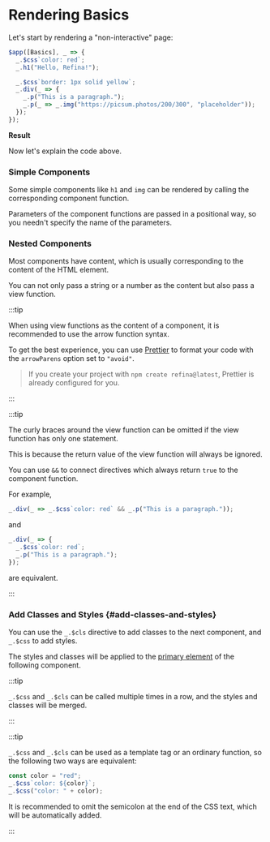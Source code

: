 <script setup>
import StaticPageVue from "snippets/static-page.vue";
</script>

# Rendering Basics

Let's start by rendering a "non-interactive" page:

```ts
$app([Basics], _ => {
  _.$css`color: red`;
  _.h1("Hello, Refina!");

  _.$css`border: 1px solid yellow`;
  _.div(_ => {
    _.p("This is a paragraph.");
    _.p(_ => _.img("https://picsum.photos/200/300", "placeholder"));
  });
});
```

**Result**

<StaticPageVue />

Now let's explain the code above.

### Simple Components

Some simple components like `h1` and `img` can be rendered by calling the corresponding component function.

Parameters of the component functions are passed in a positional way, so you needn't specify the name of the parameters.

### Nested Components

Most components have content, which is usually corresponding to the content of the HTML element.

You can not only pass a string or a number as the content but also pass a view function.

:::tip

When using view functions as the content of a component, it is recommended to use the arrow function syntax.

To get the best experience, you can use [Prettier](https://prettier.io/) to format your code with the `arrowParens` option set to `"avoid"`.

> If you create your project with `npm create refina@latest`, Prettier is already configured for you.

:::

:::tip

The curly braces around the view function can be omitted if the view function has only one statement.

This is because the return value of the view function will always be ignored.

You can use `&&` to connect directives which always return `true` to the component function.

For example,

```ts
_.div(_ => _.$css`color: red` && _.p("This is a paragraph."));
```

and

```ts
_.div(_ => {
  _.$css`color: red`;
  _.p("This is a paragraph.");
});
```

are equivalent.

:::

### Add Classes and Styles {#add-classes-and-styles}

You can use the `_.$cls` directive to add classes to the next component, and `_.$css` to add styles.

The styles and classes will be applied to the [primary element](./component.md#primary-element) of the following component.

:::tip

`_.$css` and `_.$cls` can be called multiple times in a row, and the styles and classes will be merged.

:::

:::tip

`_.$css` and `_.$cls` can be used as a template tag or an ordinary function, so the following two ways are equivalent:

```ts
const color = "red";
_.$css`color: ${color}`;
_.$css("color: " + color);
```

It is recommended to omit the semicolon at the end of the CSS text, which will be automatically added.

:::
